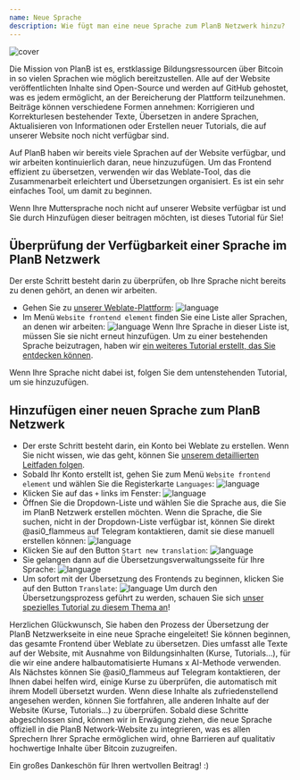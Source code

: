 ```yaml
---
name: Neue Sprache
description: Wie fügt man eine neue Sprache zum PlanB Netzwerk hinzu?
---
```

![cover](assets/cover.webp)

Die Mission von PlanB ist es, erstklassige Bildungsressourcen über Bitcoin in so vielen Sprachen wie möglich bereitzustellen. Alle auf der Website veröffentlichten Inhalte sind Open-Source und werden auf GitHub gehostet, was es jedem ermöglicht, an der Bereicherung der Plattform teilzunehmen. Beiträge können verschiedene Formen annehmen: Korrigieren und Korrekturlesen bestehender Texte, Übersetzen in andere Sprachen, Aktualisieren von Informationen oder Erstellen neuer Tutorials, die auf unserer Website noch nicht verfügbar sind.

Auf PlanB haben wir bereits viele Sprachen auf der Website verfügbar, und wir arbeiten kontinuierlich daran, neue hinzuzufügen. Um das Frontend effizient zu übersetzen, verwenden wir das Weblate-Tool, das die Zusammenarbeit erleichtert und Übersetzungen organisiert. Es ist ein sehr einfaches Tool, um damit zu beginnen.

Wenn Ihre Muttersprache noch nicht auf unserer Website verfügbar ist und Sie durch Hinzufügen dieser beitragen möchten, ist dieses Tutorial für Sie!

## Überprüfung der Verfügbarkeit einer Sprache im PlanB Netzwerk

Der erste Schritt besteht darin zu überprüfen, ob Ihre Sprache nicht bereits zu denen gehört, an denen wir arbeiten.

- Gehen Sie zu [unserer Weblate-Plattform](https://weblate.planb.network/projects/planb-network-website/):
![language](assets/01.webp)
- Im Menü `Website frontend element` finden Sie eine Liste aller Sprachen, an denen wir arbeiten:
![language](assets/02.webp)
Wenn Ihre Sprache in dieser Liste ist, müssen Sie sie nicht erneut hinzufügen. Um zu einer bestehenden Sprache beizutragen, haben wir [ein weiteres Tutorial erstellt, das Sie entdecken können](https://planb.network/tutorials/others/translate-front-weblate).

Wenn Ihre Sprache nicht dabei ist, folgen Sie dem untenstehenden Tutorial, um sie hinzuzufügen.

## Hinzufügen einer neuen Sprache zum PlanB Netzwerk

- Der erste Schritt besteht darin, ein Konto bei Weblate zu erstellen. Wenn Sie nicht wissen, wie das geht, können Sie [unserem detaillierten Leitfaden folgen](https://planb.network/tutorials/others/translate-front-weblate).
- Sobald Ihr Konto erstellt ist, gehen Sie zum Menü `Website frontend element` und wählen Sie die Registerkarte `Languages`:
![language](assets/03.webp)
- Klicken Sie auf das `+` links im Fenster:
![language](assets/04.webp)
- Öffnen Sie die Dropdown-Liste und wählen Sie die Sprache aus, die Sie im PlanB Netzwerk erstellen möchten. Wenn die Sprache, die Sie suchen, nicht in der Dropdown-Liste verfügbar ist, können Sie direkt @asi0_flammeus auf Telegram kontaktieren, damit sie diese manuell erstellen können:
![language](assets/05.webp)
- Klicken Sie auf den Button `Start new translation`:
![language](assets/06.webp)
- Sie gelangen dann auf die Übersetzungsverwaltungsseite für Ihre Sprache:
![language](assets/07.webp)
- Um sofort mit der Übersetzung des Frontends zu beginnen, klicken Sie auf den Button `Translate`: ![language](assets/08.webp)
Um durch den Übersetzungsprozess geführt zu werden, schauen Sie sich [unser spezielles Tutorial zu diesem Thema an](https://planb.network/tutorials/others/translate-front-weblate)!

Herzlichen Glückwunsch, Sie haben den Prozess der Übersetzung der PlanB Netzwerkseite in eine neue Sprache eingeleitet! Sie können beginnen, das gesamte Frontend über Weblate zu übersetzen. Dies umfasst alle Texte auf der Website, mit Ausnahme von Bildungsinhalten (Kurse, Tutorials...), für die wir eine andere halbautomatisierte Humans x AI-Methode verwenden.
Als Nächstes können Sie @asi0_flammeus auf Telegram kontaktieren, der Ihnen dabei helfen wird, einige Kurse zu überprüfen, die automatisch mit ihrem Modell übersetzt wurden. Wenn diese Inhalte als zufriedenstellend angesehen werden, können Sie fortfahren, alle anderen Inhalte auf der Website (Kurse, Tutorials...) zu überprüfen. Sobald diese Schritte abgeschlossen sind, können wir in Erwägung ziehen, die neue Sprache offiziell in die PlanB Network-Website zu integrieren, was es allen Sprechern Ihrer Sprache ermöglichen wird, ohne Barrieren auf qualitativ hochwertige Inhalte über Bitcoin zuzugreifen.

Ein großes Dankeschön für Ihren wertvollen Beitrag! :)